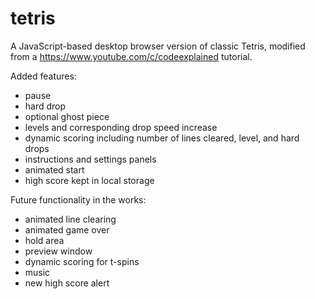 # tetris

A JavaScript-based desktop browser version of classic Tetris, modified from a https://www.youtube.com/c/codeexplained tutorial.

Added features:
  - pause
  - hard drop
  - optional ghost piece
  - levels and corresponding drop speed increase
  - dynamic scoring including number of lines cleared, level, and hard drops
  - instructions and settings panels
  - animated start
  - high score kept in local storage

Future functionality in the works:
  - animated line clearing
  - animated game over
  - hold area
  - preview window
  - dynamic scoring for t-spins
  - music
  - new high score alert

